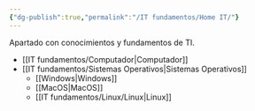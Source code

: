 ```yaml
---
{"dg-publish":true,"permalink":"/IT fundamentos/Home IT/"}
---
```


Apartado con conocimientos y fundamentos de TI.
- [[IT fundamentos/Computador\|Computador]]
- [[IT fundamentos/Sistemas Operativos\|Sistemas Operativos]]
	- [[Windows\|Windows]]
	- [[MacOS\|MacOS]]
	- [[IT fundamentos/Linux/Linux\|Linux]]

